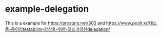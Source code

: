 # example-delegation

This is a example for https://prostars.net/303 and https://www.popit.kr/테스트-용이성testability-향상을-위한-델리게이션delegation/
